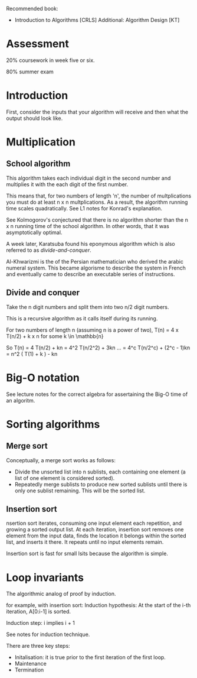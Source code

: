 Recommended book: 
* Introduction to Algorithms [CRLS]
Additional: Algorithm Design [KT]

# Assessment

20\% coursework in week five or six. 

80\% summer exam

# Introduction

First, consider the inputs that your algorithm will receive and then what the output should look like. 

# Multiplication

## School algorithm

This algorithm takes each individual digit in the second number and multiplies it with the each digit of the first number.

This means that, for two numbers of length 'n', the number of multplications you must do at least n x n multplications. As a result, the algorithm running time scales quadratically. See L1 notes for Konrad's explanation. 

See Kolmogorov's conjectured that there is no algorithm shorter than the n x n running time of the school algorithm. In other words, that it was asymptotically optimal.  

A week later, Karatsuba found his eponymous algorithm which is also referred to as *divide-and-conquer*.

Al-Khwarizmi is the of the Persian mathematician who derived the arabic numeral system. This became algorisme to describe the system in French and eventually came to describe an executable series of instructions. 

## Divide and conquer

Take the n digit numbers and split them into two n/2 digit numbers. 

This is a recursive algorithm as it calls itself during its running. 

For two numbers of length n (assuming n is a power of two), T(n) = 4 x T(n/2) + k x n for some k \in \mathbb{n}

So T(n) = 4 T(n/2) + kn
	= 4^2 T(n/2^2) + 3kn
	...
	= 4^c T(n/2^c) + (2^c - 1)kn
	= n^2 ( T(1) + k ) - kn



# Big-O notation

See lecture notes for the correct algebra for assertaining the Big-O time of an algoritm. 


# Sorting algorithms

## Merge sort 

Conceptually, a merge sort works as follows:

* Divide the unsorted list into n sublists, each containing one element (a list of one element is considered sorted).
* Repeatedly merge sublists to produce new sorted sublists until there is only one sublist remaining. This will be the sorted list.

## Insertion sort

nsertion sort iterates, consuming one input element each repetition, and growing a sorted output list. At each iteration, insertion sort removes one element from the input data, finds the location it belongs within the sorted list, and inserts it there. It repeats until no input elements remain.

Insertion sort is fast for small lsits because the algorithm is simple. 


# Loop invariants

The algorithmic analog of proof by induction.

for example, with insertion sort:
Induction hypothesis: At the start of the i-th iteration, A[0:i-1] is sorted.

Induction step: i implies i + 1

See notes for induction technique. 

There are three key steps:
* Initalisation: it is true prior to the first iteration of the first loop.
* Maintenance
* Termination
